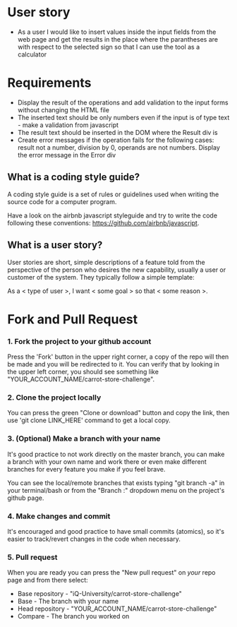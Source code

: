 
# User story

* As a user I would like to insert values inside the input fields from the web page and get the results in the place where the parantheses are with respect to the selected sign so that I can use the tool as a calculator

# Requirements

* Display the result of the operations and add validation to the input forms without changing the HTML file
* The inserted text should be only numbers even if the input is of type text - make a validation from javascript
* The result text should be inserted in the DOM where the Result div is
* Create error messages if the operation fails for the following cases: result not a number, division by 0, operands are not numbers. Display the error message in the Error div


## What is a coding style guide?
A coding style guide is a set of rules or guidelines used when writing the source code for a computer program.

Have a look on the airbnb javascript styleguide and try to write the code following these conventions: https://github.com/airbnb/javascript.

## What is a user story?
User stories are short, simple descriptions of a feature told from the perspective of the person who desires the new capability, usually a user or customer of the system. They typically follow a simple template:

As a < type of user >, I want < some goal > so that < some reason >.

# Fork and Pull Request

### 1. Fork the project to your github account
Press the 'Fork' button in the upper right corner, a copy of the repo will then be made and you will be redirected to it.
You can verify that by looking in the upper left corner, you should see something like "YOUR_ACCOUNT_NAME/carrot-store-challenge".

### 2. Clone the project locally
You can press the green "Clone or download" button and copy the link, then use 'git clone LINK_HERE' command to get a local copy.

### 3. (Optional) Make a branch with your name
It's good practice to not work directly on the master branch, you can make a branch with your own name and work there or even make 
different branches for every feature you make if you feel brave.
 
You can see the local/remote branches that exists typing "git branch -a" in your terminal/bash or from the "Branch :" dropdown menu 
on the project's github page.

### 4. Make changes and commit
It's encouraged and good practice to have small commits (atomics), so it's easier to track/revert changes in the code when necessary.

### 5. Pull request
When you are ready you can press the "New pull request" on *your* repo page and from there select:
 * Base repository - "iQ-University/carrot-store-challenge"
 * Base - The branch with your name
 * Head repository - "YOUR_ACCOUNT_NAME/carrot-store-challenge"
 * Compare - The branch you worked on


